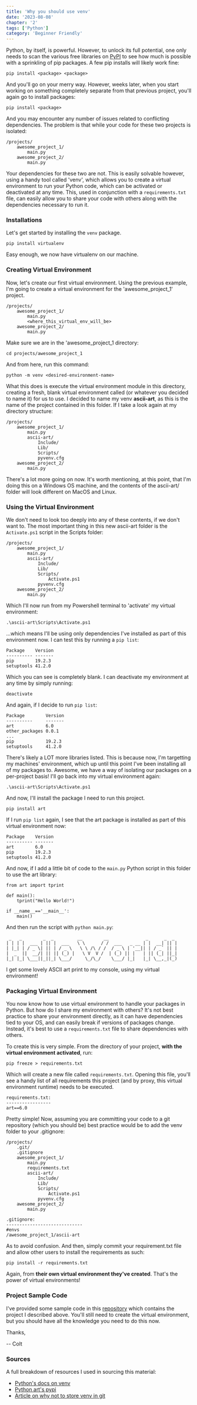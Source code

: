 ```yaml
---
title: 'Why you should use venv'
date: '2023-08-08'
chapter: '2'
tags: ['Python']
category: 'Beginner Friendly'
---
```


Python, by itself, is powerful. However, to unlock its full potential, one only needs to scan the various free libraries on [PyPI](https://pypi.org/ "PyPI") to see how much is possible with a sprinkling of pip packages. A few pip installs will likely work fine:
```
pip install <package> <package>
```
And you'll go on your merry way. However, weeks later, when you start working on something completely separate from that previous project, you'll again go to install packages:
```
pip install <package>
```
And you may encounter any number of issues related to conflicting dependencies. The problem is that while your code for these two projects is isolated:
```
/projects/
    awesome_project_1/
        main.py
    awesome_project_2/
        main.py
```
Your dependencies for these two are not. This is easily solvable however, using a handy tool called 'venv', which allows you to create a virtual environment to run your Python code, which can be activated or deactivated at any time. This, used in conjunction with a `requirements.txt` file, can easily allow you to share your code with others along with the dependencies necessary to run it.

### Installations

Let's get started by installing the `venv` package.
```
pip install virtualenv
```
Easy enough, we now have virtualenv on our machine. 

### Creating Virtual Environment

Now, let's create our first virtual environment. Using the previous example, I'm going to create a virtual environment for the 'awesome_project_1' project.
```
/projects/
    awesome_project_1/
        main.py
        <where_this_virtual_env_will_be>
    awesome_project_2/
        main.py
```
Make sure we are in the 'awesome_project_1 directory:
```
cd projects/awesome_project_1
```
And from here, run this command:
```
python -m venv <desired-environment-name>
```
What this does is execute the virtual environment module in this directory, creating a fresh, blank virtual environment called <desired-environment-name> (or whatever you decided to name it) for us to use. I decided to name my venv **ascii-art**, as this is the name of the project contained in this folder. If I take a look again at my directory structure:
```
/projects/
    awesome_project_1/
        main.py
        ascii-art/
            Include/
            Lib/
            Scripts/
            pyvenv.cfg
    awesome_project_2/
        main.py
```
There's a lot more going on now. It's worth mentioning, at this point, that I'm doing this on a Windows OS machine, and the contents of the ascii-art/ folder will look different on MacOS and Linux. 

### Using the Virtual Environment

We don't need to look too deeply into any of these contents, if we don't want to. The most important thing in this new ascii-art folder is the `Activate.ps1` script in the Scripts folder:
```
/projects/
    awesome_project_1/
        main.py
        ascii-art/
            Include/
            Lib/
            Scripts/
                Activate.ps1
            pyvenv.cfg
    awesome_project_2/
        main.py
```
Which I'll now run from my Powershell terminal to 'activate' my virtual environment:
```
.\ascii-art\Scripts\Activate.ps1
```
...which means I'll be using only dependencies I've installed as part of this environment now. I can test this by running a `pip list`:
```
Package    Version
---------- -------
pip        19.2.3
setuptools 41.2.0
```
Which you can see is completely blank. I can deactivate my environment at any time by simply running:
```
deactivate
```
And again, if I decide to run `pip list`:
```
Package        Version
----------     -------
art            6.0
other_packages 0.0.1
...
pip            19.2.3
setuptools     41.2.0
```
There's likely a LOT more libraries listed. This is because now, I'm targetting my machines' environment, which up until this point I've been installing all of my packages to.
Awesome, we have a way of isolating our packages on a per-project basis! I'll go back into my virtual environment again:
```
.\ascii-art\Scripts\Activate.ps1
```
And now, I'll install the package I need to run this project.
```
pip install art
```
If I run `pip list` again, I see that the art package is installed as part of this virtual environment now:
```
Package    Version
---------- -------
art        6.0
pip        19.2.3
setuptools 41.2.0
```
And now, if I add a little bit of code to the `main.py` Python script in this folder to use the art library:
```
from art import tprint

def main():
    tprint("Hello World!")

if __name__=='__main__':
    main()

```
And then run the script with `python main.py`:
```
 _   _        _  _         __        __              _      _  _
| | | |  ___ | || |  ___   \ \      / /  ___   _ __ | |  __| || |
| |_| | / _ \| || | / _ \   \ \ /\ / /  / _ \ | '__|| | / _` || |
|  _  ||  __/| || || (_) |   \ V  V /  | (_) || |   | || (_| ||_|
|_| |_| \___||_||_| \___/     \_/\_/    \___/ |_|   |_| \__,_|(_)

```
I get some lovely ASCII art print to my console, using my virtual environment!

### Packaging Virtual Environment

You now know how to use virtual environment to handle your packages in Python. But how do I share my environment with others? It's not best practice to share your environment directly, as it can have dependencies tied to your OS, and can easily break if versions of packages change. Instead, it's best to use a `requirements.txt` file to share dependencies with others. 

To create this is very simple. From the directory of your project, **with the virtual environment activated**, run:
```
pip freeze > requirements.txt
```
Which will create a new file called `requirements.txt`. Opening this file, you'll see a handy list of all requirements this project (and by proxy, this virtual environment runtime) needs to be executed.
```
requirements.txt:
-----------------
art==6.0
```
Pretty simple! Now, assuming you are committing your code to a git repository (which you should be) best practice would be to add the venv folder to your .gitignore:
```
/projects/
    .git/
    .gitignore
    awesome_project_1/
        main.py
        requirements.txt
        ascii-art/
            Include/
            Lib/
            Scripts/
                Activate.ps1
            pyvenv.cfg
    awesome_project_2/
        main.py

.gitignore:
-----------------------------
#envs
/awesome_project_1/ascii-art
```
As to avoid confusion. And then, simply commit your requirement.txt file and allow other users to install the requirements as such:
```
pip install -r requirements.txt
```
Again, from **their own virtual environment they've created**. That's the power of virtual environments! 

### Project Sample Code
I've provided some sample code in this [repository](https://github.com/ColtG-py/leet-code-explained "repo") which contains the project I described above. You'll still need to create the virtual environment, but you should have all the knowledge you need to do this now.

Thanks,

-- Colt

### Sources

A full breakdown of resources I used in sourcing this material:
* [Python's docs on venv](https://docs.python.org/3/library/venv.html "venv")
* [Python art's pypi](https://pypi.org/project/art/ "venv")
* [Article on why not to store venv in git](https://stackoverflow.com/questions/6590688/is-it-bad-to-have-my-virtualenv-directory-inside-my-git-repository "SO")
